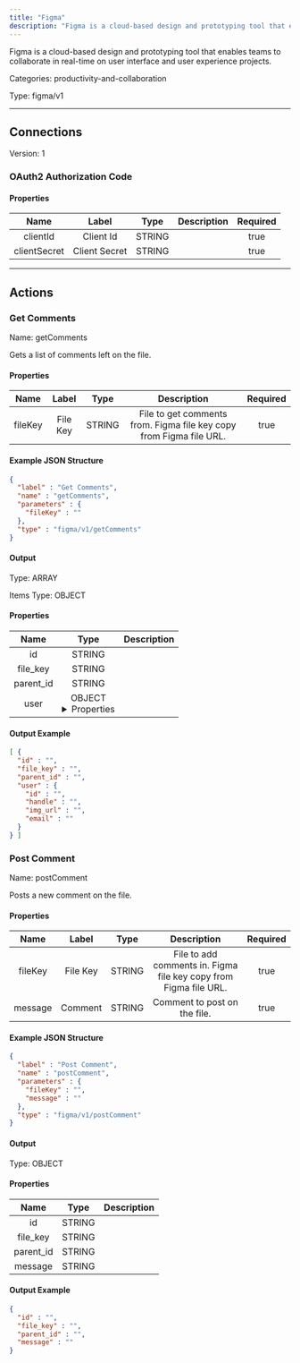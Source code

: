 ```yaml
---
title: "Figma"
description: "Figma is a cloud-based design and prototyping tool that enables teams to collaborate in real-time on user interface and user experience projects."
---
```


Figma is a cloud-based design and prototyping tool that enables teams to collaborate in real-time on user interface and user experience projects.


Categories: productivity-and-collaboration


Type: figma/v1

<hr />



## Connections

Version: 1


### OAuth2 Authorization Code

#### Properties

|      Name       |      Label     |     Type     |     Description     | Required |
|:---------------:|:--------------:|:------------:|:-------------------:|:--------:|
| clientId | Client Id | STRING |  | true |
| clientSecret | Client Secret | STRING |  | true |





<hr />



## Actions


### Get Comments
Name: getComments

Gets a list of comments left on the file.

#### Properties

|      Name       |      Label     |     Type     |     Description     | Required |
|:---------------:|:--------------:|:------------:|:-------------------:|:--------:|
| fileKey | File Key | STRING | File to get comments from. Figma file key copy from Figma file URL. | true |

#### Example JSON Structure
```json
{
  "label" : "Get Comments",
  "name" : "getComments",
  "parameters" : {
    "fileKey" : ""
  },
  "type" : "figma/v1/getComments"
}
```

#### Output



Type: ARRAY


Items Type: OBJECT


#### Properties
|     Name     |     Type     |     Description     |
|:------------:|:------------:|:-------------------:|
| id | STRING |  |
| file_key | STRING |  |
| parent_id | STRING |  |
| user | OBJECT <details> <summary> Properties </summary> {STRING\(id), STRING\(handle), STRING\(img_url), STRING\(email)} </details> |  |





#### Output Example
```json
[ {
  "id" : "",
  "file_key" : "",
  "parent_id" : "",
  "user" : {
    "id" : "",
    "handle" : "",
    "img_url" : "",
    "email" : ""
  }
} ]
```


### Post Comment
Name: postComment

Posts a new comment on the file.

#### Properties

|      Name       |      Label     |     Type     |     Description     | Required |
|:---------------:|:--------------:|:------------:|:-------------------:|:--------:|
| fileKey | File Key | STRING | File to add comments in. Figma file key copy from Figma file URL. | true |
| message | Comment | STRING | Comment to post on the file. | true |

#### Example JSON Structure
```json
{
  "label" : "Post Comment",
  "name" : "postComment",
  "parameters" : {
    "fileKey" : "",
    "message" : ""
  },
  "type" : "figma/v1/postComment"
}
```

#### Output



Type: OBJECT


#### Properties

|     Name     |     Type     |     Description     |
|:------------:|:------------:|:-------------------:|
| id | STRING |  |
| file_key | STRING |  |
| parent_id | STRING |  |
| message | STRING |  |




#### Output Example
```json
{
  "id" : "",
  "file_key" : "",
  "parent_id" : "",
  "message" : ""
}
```




